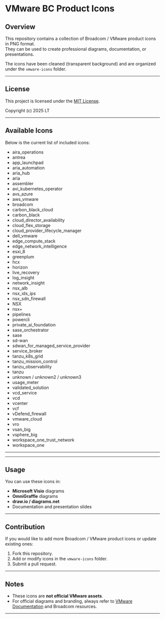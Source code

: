 # VMware BC Product Icons

## Overview

This repository contains a collection of Broadcom / VMware product icons in PNG format.  
They can be used to create professional diagrams, documentation, or presentations.

The icons have been cleaned (transparent background) and are organized under the `vmware-icons` folder.

---

## License

This project is licensed under the [MIT License](./LICENSE).

Copyright (c) 2025 LT

---

## Available Icons

Below is the current list of included icons:

- aira_operations  
- antrea  
- app_launchpad  
- aria_automation  
- aria_hub  
- aria  
- assembler  
- avi_kubernetes_operator  
- avs_azure  
- aws_vmware  
- broadcom  
- carbon_black_cloud  
- carbon_black  
- cloud_director_availability  
- cloud_flex_storage  
- cloud_provider_lifecycle_manager  
- dell_vmware  
- edge_compute_stack  
- edge_network_intelligence  
- esxi_8  
- greenplum  
- hcx  
- horizon  
- live_recovery  
- log_insight  
- network_insight  
- nsx_alb  
- nsx_ids_ips  
- nsx_sdn_firewall  
- NSX  
- nsx+  
- pipelines  
- powercli  
- private_ai_foundation  
- sase_orchestrator  
- sase  
- sd-wan  
- sdwan_for_managed_service_provider  
- service_broker  
- tanzu_k8s_grid  
- tanzu_mission_control  
- tanzu_observability  
- tanzu  
- unknown / unknown2 / unknown3  
- usage_meter  
- validated_solution  
- vcd_service  
- vcd  
- vcenter  
- vcf  
- vDefend_firewall  
- vmware_cloud  
- vro  
- vsan_big  
- vsphere_big  
- workspace_one_trust_network  
- workspace_one  

---


---

## Usage

You can use these icons in:

- **Microsoft Visio** diagrams  
- **OmniGraffle** diagrams  
- **draw.io / diagrams.net**  
- Documentation and presentation slides  

---

## Contribution

If you would like to add more Broadcom / VMware product icons or update existing ones:

1. Fork this repository.  
2. Add or modify icons in the `vmware-icons` folder.  
3. Submit a pull request.  

---

## Notes

- These icons are **not official VMware assets**.  
- For official diagrams and branding, always refer to [VMware Documentation](https://docs.vmware.com) and Broadcom resources.  

---


